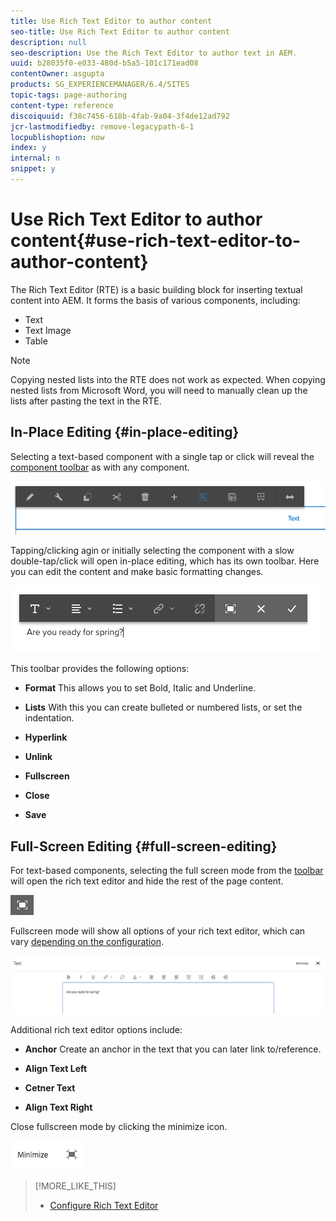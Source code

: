 ```yaml
---
title: Use Rich Text Editor to author content
seo-title: Use Rich Text Editor to author content
description: null
seo-description: Use the Rich Text Editor to author text in AEM.
uuid: b28035f0-e033-480d-b5a5-101c171ead08
contentOwner: asgupta
products: SG_EXPERIENCEMANAGER/6.4/SITES
topic-tags: page-authoring
content-type: reference
discoiquuid: f38c7456-618b-4fab-9a04-3f4de12ad792
jcr-lastmodifiedby: remove-legacypath-6-1
locpublishoption: now
index: y
internal: n
snippet: y
---
```


# Use Rich Text Editor to author content{#use-rich-text-editor-to-author-content}

The Rich Text Editor (RTE) is a basic building block for inserting textual content into AEM. It forms the basis of various components, including:

* Text
* Text Image
* Table

>[!NOTE]
>
>Copying nested lists into the RTE does not work as expected. When copying nested lists from Microsoft Word, you will need to manually clean up the lists after pasting the text in the RTE.

## In-Place Editing {#in-place-editing}

Selecting a text-based component with a single tap or click will reveal the [component toolbar](../../authoring/using/editing-content.md#editmovecopypastedeletetouchoptimizedui) as with any component.

![](assets/screen_shot_2018-03-21at163054.png)

Tapping/clicking agin or initially selecting the component with a slow double-tap/click will open in-place editing, which has its own toolbar. Here you can edit the content and make basic formatting changes.

![](assets/screen_shot_2018-03-21at163214.png)

This toolbar provides the following options:

* **Format** 
  This allows you to set Bold, Italic and Underline.

* **Lists** 
  With this you can create bulleted or numbered lists, or set the indentation.

* **Hyperlink**
* **Unlink**
* **Fullscreen** 

* **Close**
* **Save**

## Full-Screen Editing {#full-screen-editing}

For text-based components, selecting the full screen mode from the [toolbar](#componenttoolbar) will open the rich text editor and hide the rest of the page content.

![](assets/screen_shot_2018-03-21at163236.png)

Fullscreen mode will show all options of your rich text editor, which can vary [depending on the configuration](../../administering/using/rich-text-editor.md).

![](assets/screen_shot_2018-03-21at163248.png)

Additional rich text editor options include:

* **Anchor** 
  Create an anchor in the text that you can later link to/reference.

* **Align Text Left**
* **Cetner Text**
* **Align Text Right**

Close fullscreen mode by clicking the minimize icon.

![](assets/screen_shot_2018-03-21at163323.png)
>[!MORE_LIKE_THIS]
>
>* [Configure Rich Text Editor](../../administering/using/rich-text-editor.md)
